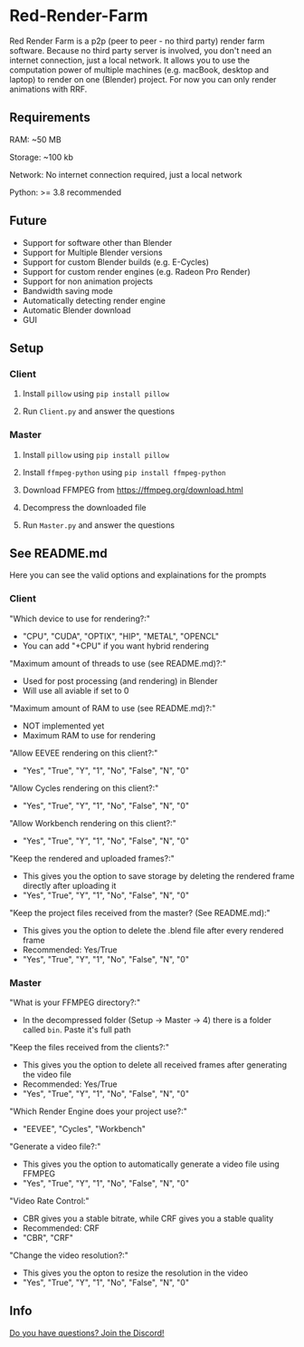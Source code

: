 # Red-Render-Farm
Red Render Farm is a p2p (peer to peer - no third party) render farm software. Because no third party server is involved, you don't need an internet connection, just a local network. It allows you to use the computation power of multiple machines (e.g. macBook, desktop and laptop) to render on one (Blender) project. For now you can only render animations with RRF.

## Requirements
RAM: ~50 MB

Storage: ~100 kb

Network: No internet connection required, just a local network

Python: >= 3.8 recommended

## Future
- Support for software other than Blender
- Support for Multiple Blender versions
- Support for custom Blender builds (e.g. E-Cycles)
- Support for custom render engines (e.g. Radeon Pro Render)
- Support for non animation projects
- Bandwidth saving mode
- Automatically detecting render engine
- Automatic Blender download
- GUI

## Setup
### Client
1. Install ``pillow`` using ``pip install pillow``

2. Run ``Client.py`` and answer the questions

### Master
1. Install ``pillow`` using ``pip install pillow``

2. Install ``ffmpeg-python`` using ``pip install ffmpeg-python``

3. Download FFMPEG from https://ffmpeg.org/download.html

4. Decompress the downloaded file

5. Run ``Master.py`` and answer the questions

## See README.md
Here you can see the valid options and explainations for the prompts

### Client
"Which device to use for rendering?:"
- "CPU", "CUDA", "OPTIX", "HIP", "METAL", "OPENCL"
- You can add "+CPU" if you want hybrid rendering

"Maximum amount of threads to use (see README.md)?:"
- Used for post processing (and rendering) in Blender
- Will use all aviable if set to 0

"Maximum amount of RAM to use (see README.md)?:"
- NOT implemented yet
- Maximum RAM to use for rendering

"Allow EEVEE rendering on this client?:"
- "Yes", "True", "Y", "1", "No", "False", "N", "0"

"Allow Cycles rendering on this client?:"
- "Yes", "True", "Y", "1", "No", "False", "N", "0"

"Allow Workbench rendering on this client?:"
- "Yes", "True", "Y", "1", "No", "False", "N", "0"

"Keep the rendered and uploaded frames?:"
- This gives you the option to save storage by deleting the rendered frame directly after uploading it
- "Yes", "True", "Y", "1", "No", "False", "N", "0"

"Keep the project files received from the master? (See README.md):"
- This gives you the option to delete the .blend file after every rendered frame
- Recommended: Yes/True
- "Yes", "True", "Y", "1", "No", "False", "N", "0"

### Master
"What is your FFMPEG directory?:"
- In the decompressed folder (Setup -> Master -> 4) there is a folder called ``bin``. Paste it's full path

"Keep the files received from the clients?:"
- This gives you the option to delete all received frames after generating the video file
- Recommended: Yes/True
- "Yes", "True", "Y", "1", "No", "False", "N", "0"

"Which Render Engine does your project use?:"
- "EEVEE", "Cycles", "Workbench"

"Generate a video file?:"
- This gives you the option to automatically generate a video file using FFMPEG
- "Yes", "True", "Y", "1", "No", "False", "N", "0"

"Video Rate Control:"
- CBR gives you a stable bitrate, while CRF gives you a stable quality
- Recommended: CRF
- "CBR", "CRF"

"Change the video resolution?:"
- This gives you the opton to resize the resolution in the video
- "Yes", "True", "Y", "1", "No", "False", "N", "0"

## Info
[Do you have questions? Join the Discord!](https://discord.gg/cnFdGQP)
